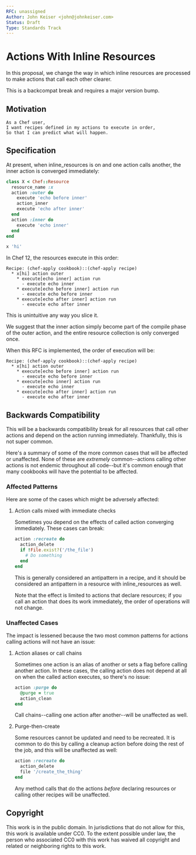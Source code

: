 ```yaml
---
RFC: unassigned
Author: John Keiser <john@johnkeiser.com>
Status: Draft
Type: Standards Track
---
```


# Actions With Inline Resources

In this proposal, we change the way in which inline resources are processed
to make actions that call each other clearer.

This is a backcompat break and requires a major version bump.

## Motivation

    As a Chef user,
    I want recipes defined in my actions to execute in order,
    So that I can predict what will happen.

## Specification

At present, when inline_resources is on and one action calls another,
the inner action is converged immediately:

```ruby
class X < Chef::Resource
  resource_name :x
  action :outer do
    execute 'echo before inner'
    action_inner
    execute 'echo after inner'
  end
  action :inner do
    execute 'echo inner'
  end
end

x 'hi'
```

In Chef 12, the resources execute in this order:

```
Recipe: (chef-apply cookbook)::(chef-apply recipe)
  * x[hi] action outer
    * execute[echo inner] action run
      - execute echo inner
    * execute[echo before inner] action run
      - execute echo before inner
    * execute[echo after inner] action run
      - execute echo after inner
```

This is unintuitive any way you slice it.

We suggest that the inner action simply become part of the compile phase of the outer action, and the entire resource collection is only converged once.

When this RFC is implemented, the order of execution will be:

```
Recipe: (chef-apply cookbook)::(chef-apply recipe)
  * x[hi] action outer
    * execute[echo before inner] action run
      - execute echo before inner
    * execute[echo inner] action run
      - execute echo inner
    * execute[echo after inner] action run
      - execute echo after inner
```

## Backwards Compatibility

This will be a backwards compatibility break for all resources that call other
actions and depend on the action running immediately. Thankfully, this is not
super common.

Here's a summary of some of the more common cases that will be affected or
unaffected. None of these are *extremely* common--actions calling other actions
is not endemic throughout all code--but it's common enough that many cookbooks
will have the potential to be affected.

### Affected Patterns

Here are some of the cases which might be adversely affected:

1. Action calls mixed with immediate checks

   Sometimes you depend on the effects of called action converging immediately.
   These cases can break:

   ```ruby
   action :recreate do
     action_delete
     if !File.exist?('/the_file')
       # Do something
     end
   end
   ```

   This is generally considered an antipattern in a recipe, and it should be
   considered an antipattern in a resource with inline_resources as well.

   Note that the effect is limited to actions that declare resources; if you
   call an action that does its work immediately, the order of operations will
   not change.

### Unaffected Cases

The impact is lessened because the two most common patterns for actions calling actions will not have an issue:

1. Action aliases or call chains

   Sometimes one action is an alias of another or sets a flag before calling
   another action. In these cases, the calling action does not depend at all
   on when the called action executes, so there's no issue:

   ```ruby
   action :purge do
     @purge = true
     action_clean
   end
   ```

   Call chains--calling one action after another--will be unaffected as well.

2. Purge-then-create

   Some resources cannot be updated and need to be recreated. It is common to
   do this by calling a cleanup action before doing the rest of the job, and
   this will be unaffected as well:

   ```ruby
   action :recreate do
     action_delete
     file '/create_the_thing'
   end
   ```

   Any method calls that do the actions *before* declaring resources or calling
   other recipes will be unaffected.

## Copyright

This work is in the public domain. In jurisdictions that do not allow for this,
this work is available under CC0. To the extent possible under law, the person
who associated CC0 with this work has waived all copyright and related or
neighboring rights to this work.
